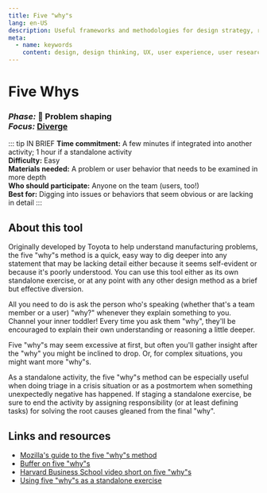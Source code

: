```yaml
---
title: Five "why"s
lang: en-US
description: Useful frameworks and methodologies for design strategy, research and testing
meta:
  - name: keywords
    content: design, design thinking, UX, user experience, user research, user testing
---
```


# Five Whys

### _Phase:_ 🎨  Problem shaping<br/> _Focus:_ [Diverge](/tools/#diverge)

::: tip IN BRIEF
**Time commitment:** A few minutes if integrated into another activity; 1 hour if a standalone activity  
**Difficulty:** Easy  
**Materials needed:** A problem or user behavior that needs to be examined in more depth  
**Who should participate:** Anyone on the team (users, too!)  
**Best for:** Digging into issues or behaviors that seem obvious or are lacking in detail
:::

## About this tool

Originally developed by Toyota to help understand manufacturing problems, the five "why"s method is a quick, easy way to dig deeper into any statement that may be lacking detail either because it seems self-evident or because it's poorly understood. You can use this tool either as its own standalone exercise, or at any point with any other design method as a brief but effective diversion.

All you need to do is ask the person who's speaking (whether that's a team member or a user) "why?" whenever they explain something to you. Channel your inner toddler! Every time you ask them "why", they'll be encouraged to explain their own understanding or reasoning a little deeper.

Five "why"s may seem excessive at first, but often you'll gather insight after the "why" you might be inclined to drop. Or, for complex situations, you might want more "why"s.

As a standalone activity, the five "why"s method can be especially useful when doing triage in a crisis situation or as a postmortem when something unexpectedly negative has happened. If staging a standalone exercise, be sure to end the activity by assigning responsibility (or at least defining tasks) for solving the root causes gleaned from the final "why".

## Links and resources

* [Mozilla's guide to the five "why"s method](https://toolkit.mozilla.org/method/5-whys/)
* [Buffer on five "why"s](https://open.buffer.com/5-whys-process/)
* [Harvard Business School video short on five "why"s](https://hbr.org/2012/02/the-5-whys.html)
* [Using five "why"s as a standalone exercise](https://www.mindtools.com/pages/article/newTMC_5W.htm)
